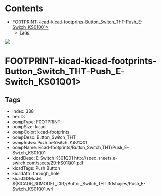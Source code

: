



Contents
========

* [FOOTPRINT-kicad-kicad-footprints-Button_Switch_THT-Push_E-Switch_KS01Q01>](#footprint-kicad-kicad-footprints-button_switch_tht-push_e-switch_ks01q01)
	* [Tags](#tags)
  
![][im]
# FOOTPRINT-kicad-kicad-footprints-Button_Switch_THT-Push_E-Switch_KS01Q01>

## Tags

- index: 338
- hexID: 
- oompType: FOOTPRINT
- oompSize: kicad
- oompColor: kicad-footprints
- oompDesc: Button_Switch_THT
- oompIndex: Push_E-Switch_KS01Q01
- oompName: kicad-footprints/Button_Switch_THT/Push_E-Switch_KS01Q01
- kicadDesc: E-Switch KS01Q01 http://spec_sheets.e-switch.com/specs/29-KS01Q01.pdf
- kicadTags: Push Button
- kicadAttr: through_hole
- kicad3DModel: ${KICAD6_3DMODEL_DIR}/Button_Switch_THT.3dshapes/Push_E-Switch_KS01Q01.wrl



[im]: image.png
